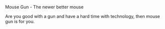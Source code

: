 Mouse Gun - The newer better mouse

Are you good with a gun and have a hard time with technology, then mouse gun is for you.